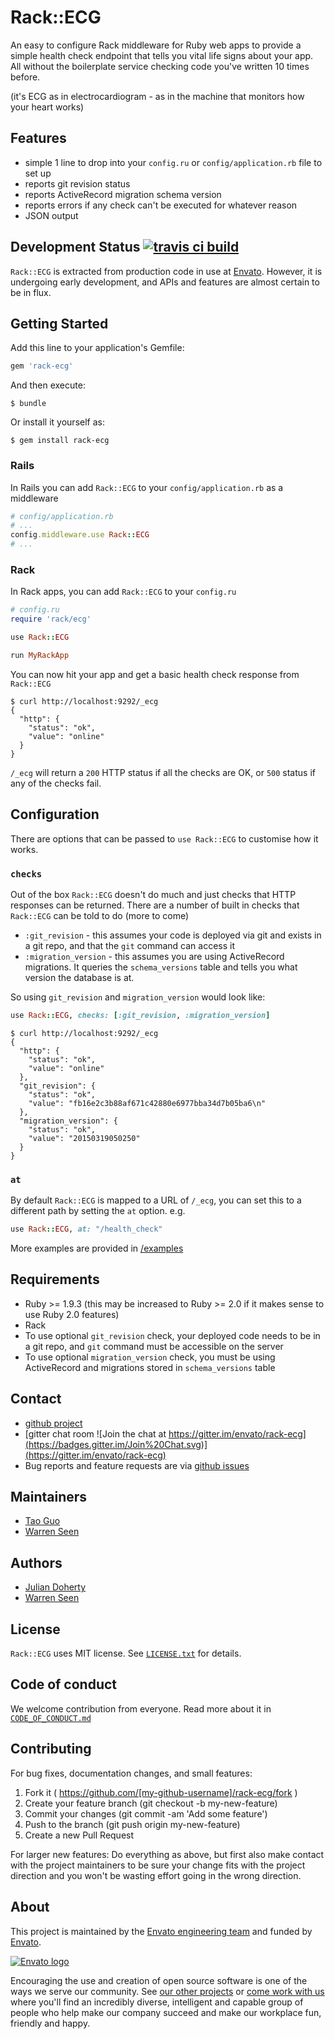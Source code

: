 # Rack::ECG

An easy to configure Rack middleware for Ruby web apps to provide a simple
health check endpoint that tells you vital life signs about your app. All
without the boilerplate service checking code you've written 10 times before.

(it's ECG as in electrocardiogram - as in the machine that monitors how your
heart works)

## Features
- simple 1 line to drop into your `config.ru` or `config/application.rb` file to
  set up
- reports git revision status
- reports ActiveRecord migration schema version
- reports errors if any check can't be executed for whatever reason
- JSON output

## Development Status [![travis ci build](https://api.travis-ci.org/envato/rack-ecg.svg)](https://travis-ci.org/envato/rack-ecg)

`Rack::ECG` is extracted from production code in use at
[Envato](http://envato.com). However, it is undergoing early development, and
APIs and features are almost certain to be in flux.

## Getting Started

Add this line to your application's Gemfile:

```ruby
gem 'rack-ecg'
```

And then execute:

    $ bundle

Or install it yourself as:

    $ gem install rack-ecg

### Rails

In Rails you can add `Rack::ECG` to your `config/application.rb` as a middleware

```ruby
# config/application.rb
# ...
config.middleware.use Rack::ECG
# ...
```

### Rack

In Rack apps, you can add `Rack::ECG` to your `config.ru`

```ruby
# config.ru
require 'rack/ecg'

use Rack::ECG

run MyRackApp
```

You can now hit your app and get a basic health check response from `Rack::ECG`

```
$ curl http://localhost:9292/_ecg
{
  "http": {
    "status": "ok",
    "value": "online"
  }
}
```

`/_ecg` will return a `200` HTTP status if all the checks are OK, or `500`
status if any of the checks fail.


## Configuration

There are options that can be passed to `use Rack::ECG` to customise how it
works.

### `checks`
Out of the box `Rack::ECG` doesn't do much and just checks that
HTTP responses can be returned. There are a number of built in checks that
`Rack::ECG` can be told to do (more to come)
- `:git_revision` - this assumes your code is deployed via git and exists in a
  git repo, and that the `git` command can access it
- `:migration_version` - this assumes you are using ActiveRecord migrations. It
  queries the `schema_versions` table and tells you what version the database is
at.

So using `git_revision` and `migration_version` would look like:

```ruby
use Rack::ECG, checks: [:git_revision, :migration_version]
```

```
$ curl http://localhost:9292/_ecg
{
  "http": {
    "status": "ok",
    "value": "online"
  },
  "git_revision": {
    "status": "ok",
    "value": "fb16e2c3b88af671c42880e6977bba34d7b05ba6\n"
  },
  "migration_version": {
    "status": "ok",
    "value": "20150319050250"
  }
}
```

### `at`

By default `Rack::ECG` is mapped to a URL of `/_ecg`, you can set this to
a different path by setting the `at` option. e.g.

```ruby
use Rack::ECG, at: "/health_check"
```

More examples are provided in [/examples](https://github.com/envato/rack-ecg/tree/master/examples)

## Requirements
- Ruby >= 1.9.3 (this may be increased to Ruby >= 2.0 if it makes sense to use
  Ruby 2.0 features)
- Rack
- To use optional `git_revision` check, your deployed code needs to be in a git repo, and
`git` command must be accessible on the server
- To use optional `migration_version` check, you must be using ActiveRecord and
migrations stored in `schema_versions` table

## Contact

- [github project](https://github.com/envato/rack-ecg)
- [gitter chat room ![Join the chat at
  https://gitter.im/envato/rack-ecg](https://badges.gitter.im/Join%20Chat.svg)](https://gitter.im/envato/rack-ecg)
- Bug reports and feature requests are via [github issues](https://github.com/envato/rack-ecg/issues)

## Maintainers

- [Tao Guo](https://github.com/taoza)
- [Warren Seen](https://github.com/warrenseen)

## Authors

- [Julian Doherty](https://github.com/madlep)
- [Warren Seen](https://github.com/warrenseen)

## License

`Rack::ECG` uses MIT license. See
[`LICENSE.txt`](https://github.com/envato/rack-ecg/blob/master/LICENSE.txt) for
details.

## Code of conduct

We welcome contribution from everyone. Read more about it in
[`CODE_OF_CONDUCT.md`](https://github.com/envato/rack-ecg/blob/master/CODE_OF_CONDUCT.md)

## Contributing

For bug fixes, documentation changes, and small features:

1. Fork it ( https://github.com/[my-github-username]/rack-ecg/fork )
2. Create your feature branch (git checkout -b my-new-feature)
3. Commit your changes (git commit -am 'Add some feature')
4. Push to the branch (git push origin my-new-feature)
5. Create a new Pull Request

For larger new features: Do everything as above, but first also make contact with the project maintainers to be sure your change fits with the project direction and you won't be wasting effort going in the wrong direction.

## About

This project is maintained by the [Envato engineering team][webuild] and funded by [Envato][envato]. 

[<img src="http://opensource.envato.com/images/envato-oss-readme-logo.png" alt="Envato logo">][envato]

Encouraging the use and creation of open source software is one of the ways we serve our community. See [our other projects][oss] or [come work with us][careers] where you'll find an incredibly diverse, intelligent and capable group of people who help make our company succeed and make our workplace fun, friendly and happy.

  [webuild]: http://webuild.envato.com?utm_source=github
  [envato]: https://envato.com?utm_source=github
  [oss]: http://opensource.envato.com//?utm_source=github
  [careers]: http://careers.envato.com/?utm_source=github
